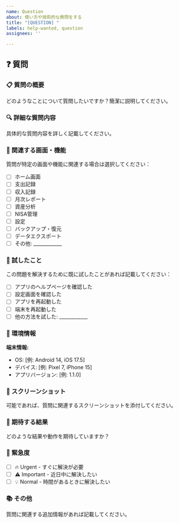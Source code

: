 ```yaml
---
name: Question
about: 使い方や技術的な質問をする
title: "[QUESTION] "
labels: help-wanted, question
assignees: ''

---
```


## ❓ 質問

### 📋 質問の概要

どのようなことについて質問したいですか？簡潔に説明してください。

### 🔍 詳細な質問内容

具体的な質問内容を詳しく記載してください。

### 📱 関連する画面・機能

質問が特定の画面や機能に関連する場合は選択してください：

- [ ] ホーム画面
- [ ] 支出記録
- [ ] 収入記録
- [ ] 月次レポート
- [ ] 資産分析
- [ ] NISA管理
- [ ] 設定
- [ ] バックアップ・復元
- [ ] データエクスポート
- [ ] その他: ____________

### 🔄 試したこと

この問題を解決するために既に試したことがあれば記載してください：

- [ ] アプリのヘルプページを確認した
- [ ] 設定画面を確認した
- [ ] アプリを再起動した
- [ ] 端末を再起動した
- [ ] 他の方法を試した: ____________

### 📱 環境情報

**端末情報:**
- OS: [例: Android 14, iOS 17.5]
- デバイス: [例: Pixel 7, iPhone 15]
- アプリバージョン: [例: 1.1.0]

### 📸 スクリーンショット

可能であれば、質問に関連するスクリーンショットを添付してください。

### 🎯 期待する結果

どのような結果や動作を期待していますか？

### 🚨 緊急度

- [ ] 🔥 Urgent - すぐに解決が必要
- [ ] ⚠️ Important - 近日中に解決したい
- [ ] 💡 Normal - 時間があるときに解決したい

### 📚 その他

質問に関連する追加情報があれば記載してください。
